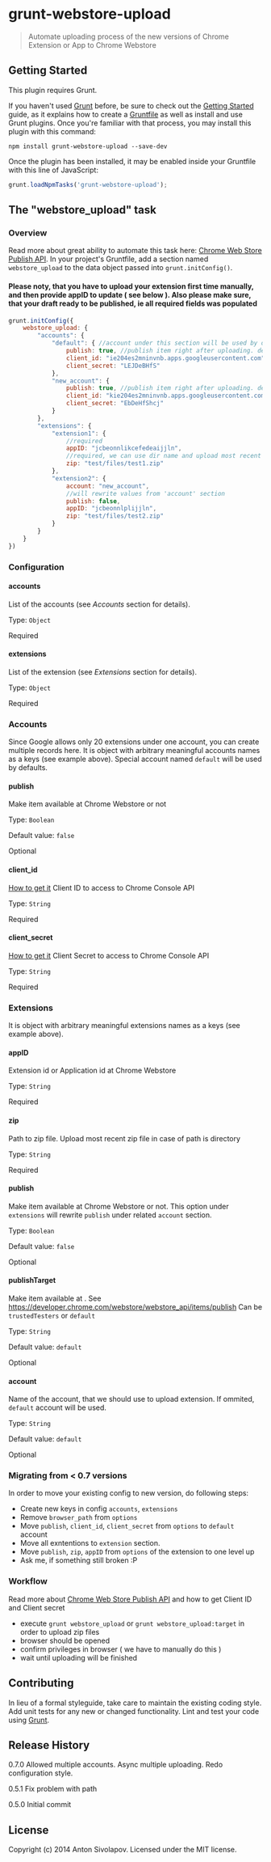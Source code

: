 # grunt-webstore-upload

> Automate uploading process of the new versions of Chrome Extension or App to Chrome Webstore

## Getting Started
This plugin requires Grunt.

If you haven't used [Grunt](http://gruntjs.com/) before, be sure to check out the [Getting Started](http://gruntjs.com/getting-started) guide, as it explains how to create a [Gruntfile](http://gruntjs.com/sample-gruntfile) as well as install and use Grunt plugins. Once you're familiar with that process, you may install this plugin with this command:

```shell
npm install grunt-webstore-upload --save-dev
```

Once the plugin has been installed, it may be enabled inside your Gruntfile with this line of JavaScript:

```js
grunt.loadNpmTasks('grunt-webstore-upload');
```

## The "webstore_upload" task

### Overview
Read more about great ability to automate this task here: [Chrome Web Store Publish API](http://developer.chrome.com/webstore/using_webstore_api).
In your project's Gruntfile, add a section named `webstore_upload` to the data object passed into `grunt.initConfig()`.
#### Please noty, that you have to upload your extension first time manually, and then provide appID to update ( see below ). Also please make sure, that your draft ready to be published, ie all required fields was populated

```js
grunt.initConfig({
    webstore_upload: {
        "accounts": {
            "default": { //account under this section will be used by default
                publish: true, //publish item right after uploading. default false
                client_id: "ie204es2mninvnb.apps.googleusercontent.com",
                client_secret: "LEJDeBHfS"
            },
            "new_account": { 
                publish: true, //publish item right after uploading. default false
                client_id: "kie204es2mninvnb.apps.googleusercontent.com",
                client_secret: "EbDeHfShcj"
            }
        },
        "extensions": {
            "extension1": {
                //required
                appID: "jcbeonnlikcefedeaijjln",
                //required, we can use dir name and upload most recent zip file
                zip: "test/files/test1.zip"      
            },
            "extension2": {
                account: "new_account",
                //will rewrite values from 'account' section
                publish: false, 
                appID: "jcbeonnlplijjln",
                zip: "test/files/test2.zip"
            }
        }
    }
})
```

### Configuration

#### accounts
List of the accounts (see *Accounts* section for details).

Type: `Object`

Required

#### extensions
List of the extension (see *Extensions* section for details).

Type: `Object`

Required

### Accounts
Since Google allows only 20 extensions under one account, you can create multiple records here.
It is object with arbitrary meaningful accounts names as a keys (see example above).
Special account named `default` will be used by defaults.

#### publish
Make item available at Chrome Webstore or not

Type: `Boolean`

Default value: `false`

Optional

#### client_id
[How to get it](http://developer.chrome.com/webstore/using_webstore_api#beforeyoubegin)
Client ID to access to Chrome Console API

Type: `String`

Required

#### client_secret
[How to get it](http://developer.chrome.com/webstore/using_webstore_api#beforeyoubegin)
Client Secret to access to Chrome Console API

Type: `String`

Required


### Extensions
It is object with arbitrary meaningful extensions names as a keys (see example above).

#### appID
Extension id or Application id at Chrome Webstore

Type: `String`

Required

#### zip
Path to zip file. Upload most recent zip file in case of path is directory

Type: `String`

Required

#### publish
Make item available at Chrome Webstore or not. 
This option under `extensions` will rewrite `publish` under related `account` section.

Type: `Boolean`

Default value: `false`

Optional

#### publishTarget
Make item available at . 
See https://developer.chrome.com/webstore/webstore_api/items/publish
Can be `trustedTesters` or `default`

Type: `String`

Default value: `default`

Optional

#### account
Name of the account, that we should use to upload extension. If ommited, `default` account will be used.

Type: `String`

Default value: `default`

Optional

### Migrating from < 0.7 versions
In order to move your existing config to new version, do following steps:
- Create new keys in config `accounts`, `extensions`  
- Remove `browser_path` from `options`
- Move `publish`, `client_id`, `client_secret` from `options` to `default` account
- Move all exntentions to `extension` section.
- Move `publish`, `zip`, `appID` from `options` of the extension to one level up
- Ask me, if something still broken :P

### Workflow
Read more about [Chrome Web Store Publish API](http://developer.chrome.com/webstore/using_webstore_api) and how to get Client ID and Client secret
+ execute `grunt webstore_upload` or `grunt webstore_upload:target` in order to upload zip files
+ browser should be opened
+ confirm privileges in browser ( we have to manually do this )
+ wait until uploading will be finished


## Contributing
In lieu of a formal styleguide, take care to maintain the existing coding style. Add unit tests for any new or changed functionality. Lint and test your code using [Grunt](http://gruntjs.com/).

## Release History
0.7.0 Allowed multiple accounts. Async multiple uploading. Redo configuration style.

0.5.1 Fix problem with path

0.5.0 Initial commit

## License
Copyright (c) 2014 Anton Sivolapov. Licensed under the MIT license.
